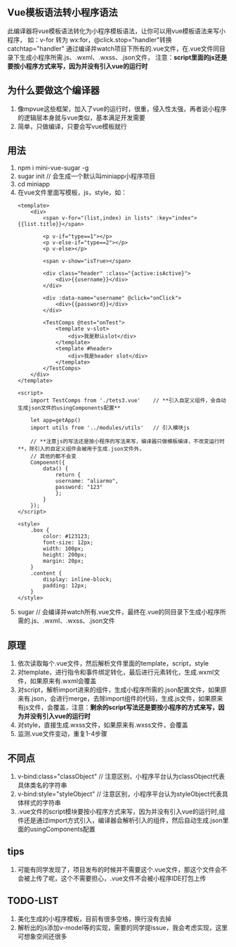 ## Vue模板语法转小程序语法
此编译器将vue模板语法转化为小程序模板语法，让你可以用vue模板语法来写小程序，
如：v-for 转为 wx:for，@click.stop="handler"转换catchtap="handler"
通过编译并watch项目下所有的.vue文件，在.vue文件同目录下生成小程序所需.js、.wxml、.wxss、.json文件，
注意：**script里面的js还是要按小程序方式来写，因为并没有引入vue的运行时**

## 为什么要做这个编译器
1. 像mpvue这些框架，加入了vue的运行时，很重，侵入性太强，再者说小程序的逻辑层本身就与vue类似，基本满足开发需要
2. 简单，只做编译，只要会写vue模板就行

## 用法
1. npm i mini-vue-sugar -g
2. sugar init   // 会生成一个默认叫miniapp小程序项目
3. cd miniapp
4. 在vue文件里面写模板，js，style，如：
    ```vue
    <template>
        <div>
            <span v-for="(list,index) in lists" :key="index">{{list.title}}</span>

            <p v-if="type==1"></p>
            <p v-else-if="type==2"></p>
            <p v-else></p>
            
            <span v-show="isTrue></span>

            <div class="header" :class="{active:isActive}">
                <div>{{username}}</div>
            </div>

            <div :data-name="username" @click="onClick">
                <div>{{password}}</div>
            </div>

            <TestComps @test="onTest">
                <template v-slot>
                    <div>我是默认slot</div>
                </template>
                <template #header>
                    <div>我是header slot</div>
                </template>
            </TestComps>
        </div>
    </template>

    <script>
        import TestComps from './tets3.vue'    // **引入自定义组件，会自动生成json文件的usingComponents配置**

        let app=getApp()
        import utils from '../modules/utils'   // 引入模块js
        
        // **注意js的写法还是按小程序的写法来写，编译器只做模板编译，不改变运行时**，除引入的自定义组件会被用于生成.json文件外，
        // 其他的都不会变
        Compoennt({
            data() {
                return {
                username: "aliarmo",
                password: "123"
                };
            }
        });
    </script>

    <style>
        .box {
            color: #123123;
            font-size: 12px;
            width: 100px;
            height: 200px;
            margin: 20px;
        }
        .content {
            display: inline-block;
            padding: 12px;
        }
    </style>

    ```
5. sugar    // 会编译并watch所有.vue文件，最终在.vue的同目录下生成小程序所需的.js、.wxml、.wxss、.json文件


## 原理
1. 依次读取每个.vue文件，然后解析文件里面的template，script，style
2. 对template，进行指令和事件绑定转化，最后进行元素转化，生成.wxml文件，如果原来有.wxml会覆盖
3. 对script，解析import进来的组件，生成小程序所需的.json配置文件，如果原来有.json，会进行merge，去除import组件的代码，生成.js文件，如果原来有js文件，会覆盖，注意：**剩余的script写法还是要按小程序的方式来写，因为并没有引入vue的运行时**
4. 对style，直接生成.wxss文件，如果原来有.wxss文件，会覆盖
5. 监测.vue文件变动，重复1-4步骤

## 不同点
1. v-bind:class="classObject"                // 注意区别，小程序平台认为classObject代表具体类名的字符串
2. v-bind:style="styleObject"                // 注意区别，小程序平台认为styleObject代表具体样式的字符串
3. .vue文件的script模块要按小程序方式来写，因为并没有引入vue的运行时,组件还是通过import方式引入，编译器会解析引入的组件，然后自动生成.json里面的usingComponents配置

## tips
1. 可能有同学发现了，项目发布的时候并不需要这个.vue文件，那这个文件会不会被上传了呢，这个不需要担心，.vue文件不会被小程序IDE打包上传

## TODO-LIST
1. 美化生成的小程序模板，目前有很多空格，换行没有去掉
2. 解析出的js添加v-model等的实现，需要的同学提issue，我会考虑实现，这里可想象空间还很多